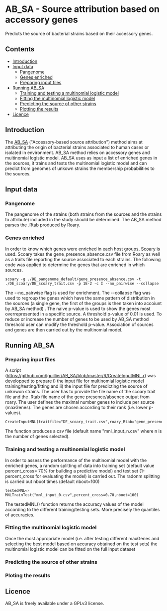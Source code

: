AB_SA - Source attribution based on accessory genes
========
Predicts the source of bacterial strains based on their accessory genes.

## Contents
  * [Introduction](#introduction)
  * [Input data](#input-data)
    * [Pangenome](#pangenome)
    * [Genes enriched](#genes-enriched)
    * [Preparing input files](#preparing-inpu-files)
  * [Running AB_SA](#running-ab_sa)
    * [Training and testing a multinomial logistic model](#training-and-testing)
    * [Fitting the multinomial logistic model](#fitting-MNL)
    * [Predicting the source of other strains](#predict)
    * [Plotting the results](#plotting)
  * [Licence](#licence)
  
## Introduction

The [AB_SA](https://github.com/lguillier/AB_SA) ("Accessory-based source attribution") method aims at attributing the origin of bacterial strains associated to human cases or isolated in environment. 
AB_SA method relies on accessory genes and multinomial logistic model. AB_SA uses as input a list of enriched genes in the sources, it trains and tests the multinomial logistic model and can predict from genomes of unkown strains the membership probabilities to the sources.  


## Input data

### Pangenome
The pangenome of the strains (both strains from the sources and the strains to attribute) included in the study should be determined. The AB_SA method parses the .Rtab produced by [Roary](http://sanger-pathogens.github.io/Roary). 

### Genes enriched
In order to know which genes were enriched in each host groups, [Scoary](https://github.com/AdmiralenOla/Scoary) is used. Scoary takes the gene_presence_absence.csv file from Roary as well as a traits file reporting the source associated to each strains. The following code was applied to determine the genes that are enriched in which sources.

```
scoary -g ./DE_pangenome_default/gene_presence_absence.csv -t ./DE_scoary/DE_scoary_trait.csv -p 1E-2 -c I --no_pairwise --collapse
```

The --no_pairwise flag is used for enrichment. The --collapse flag was used to regroup the genes which have the same pattern of distribution in the sources (a single gene, the first of the groups is then taken into accoiunt by AB_SA method) . The naive p-value is used to show the genes most overrepresented in a specific source. A threshold p-value of 0.01 is used. To reduce or increase the number of genes to be used by AB_SA method threshold user can modify the threshold p-value. Association of sources and genes are then carried out by the multinomial model.

## Running AB_SA

### Preparing input files

A script (https://github.com/lguillier/AB_SA/blob/master/R/CreateInputMNL.r) was developped to prepare i) the input file for multinomial logistic model training/testing/fitting and ii) the input file for predicting the source of unknwon strains. The user has to provide the file name of the scoary trait file and the .Rtab file name of the gene presence/absence output from roary. The user defines the maximal number genes to include per source (maxGenes). The genes are chosen according to their rank (i.e. lower p-values).  

````
CreateInputMNL(traitfile="DE_scoary_trait.csv",roary_Rtab="gene_presence_absence.Rtab",maxGenes=10)
````
The function produces a csv file (default name "mnl_input_n.csv" where n is the number of genes selected).

### Training and testing a multinomial logistic model
 In order to assess the performance of the multinomial model with the enriched genes, a random splitting of data into training set (default value percent_cross= 70% for building a predictive model) and test set (1-percent_cross for evaluating the model) is carried out. The radonm splitting is carried out nboot times (default nboot=100)
 
````
testedMNL<-MNLTrainTest("mnl_input_0.csv",percent_cross=0.70,nboot=100)
````
The testedMNL() function returns the accuracy values of the model according to the different training/testing sets. More precisely the quantiles of accuracies. 


### Fitting the multinomial logistic model

Once the most appropriate model (i.e. after testing different maxGenes and selecting the best model based on accuracy obtained on the test sets) the multinomial logistic model can be fitted on the full input dataset

### Predicting the source of other strains

### Ploting the results

## Licence

AB_SA is freely available under a GPLv3 license.
